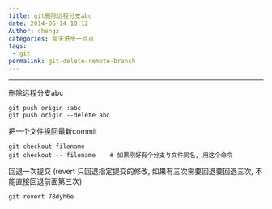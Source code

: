 ```yaml
---
title: git删除远程分支abc
date: 2014-06-14 10:12
Author: chengz
categories: 每天进步一点点
tags:
 - git
permalink: git-delete-remote-branch
---
```


---

删除远程分支abc

    git push origin :abc
    git push origin --delete abc

把一个文件换回最新commit

    git checkout filename 
    git checkout -- filename    # 如果刚好有个分支与文件同名, 用这个命令

回退一次提交 (revert 只回退指定提交的修改, 如果有三次需要回退要回退三次,
不能直接回退前面第三次)

    git revert 78dyh6e
